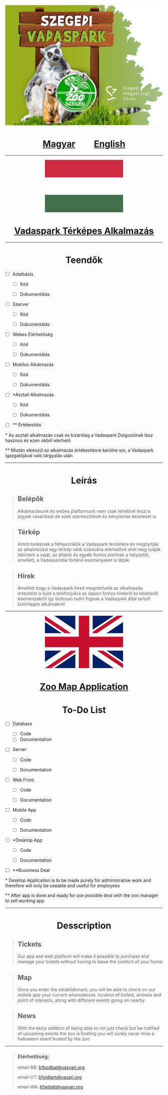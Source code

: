 <img src="./Images/Logo.png"/>


<div align="center">
<h1>
<a href="#hun">Magyar</a>
<span>&nbsp&nbsp&nbsp&nbsp&nbsp&nbsp&nbsp</span>
<a href="#eng">English</a>
</h1>
</div>

---

<div align="center">
<img src="./Images/magyar.png"/>
</div>

<div align="center" id="hun">
<h1 style="text-decoration: underline;">    
<strong>
<u>
<a href="https://zooszeged.hu/">Vadaspark</a> Térképes Alkalmazás
</u> 
</strong>
</h1>
</div>

---

<div align="center">
<h1>Teendők</h1>
</div>

- [ ] Adatbázis
  
  - [ ] Kód
  
  - [ ] Dokumentálás

- [ ] Szerver
  
  - [ ] Kód
  
  - [ ] Dokumentálás

- [ ] Webes Elérhetőség
  
  - [ ] Kód
  
  - [ ] Dokumentálás

- [ ] Mobilos Alkalmazás
  
  - [ ] Kód
  
  - [ ] Dokumentálás

- [ ] \*Asztali Alkalmazás
  
  - [ ] Kód
  
  - [ ] Dokumentálás 

- [ ] \*\* Értékesítés

\* Az asztali alkalmazás csak és kizárólag a Vadaspark Dolgozóinak lesz hasznos és ezen okból elérhető

\*\* Miután elkészül az alkalmazás értékesítésre kerülne sor, a Vadaspark igazgatójával való tárgyalás után

---

<div>
<h1 align="center">Leírás</h1>
</div>

> ## Belépők
> 
> Alkalmazásunk és webes platformunk nem csak lehetővé teszi a jegyek vásárlását de ezek szerkesztését és kénylemes kezelését is
> 

> ## Térkép
> 
> Amint belépnek a felhasználók a Vadaspark területére és megnyitják az alkalmazást egy térkép válik számukra elérhetővé ahol meg tudják tekinteni a saját, az állatok és egyéb fontos pontnak a helyzetét, emellett, a Vadasparkba történő eseményeket is látják
> 

> ## Hírek
> 
> Amellett hogy a Vadaspark híreit megnézhetik az alkalmazás értesítést is küld a telefonjukra az éppen fontos hírekről és közeledő eseményekről így biztosan tudni fognak a Vadaspark által tartott különleges alkalmakról
> 

---

<div align="center">
<img src="./Images/english.png"/>
</div>

<div align="center" id="eng">
<h1 style="text-decoration: underline;">    
<strong>
<u>
<a href="https://zooszeged.hu/">Zoo</a></u> Map Application
</strong>
</h1>
</div>

<div align="center">
<h1>To-Do List</h1>
</div>

- [ ] Database
  
  - [ ] Code
  - [ ] Documentation

- [ ] Server
  
  - [ ] Code
  
  - [ ] Documentation

- [ ] Web Front
  
  - [ ] Code
  
  - [ ] Documentation

- [ ] Mobile App
  
  - [ ] Code
  
  - [ ] Documentation

- [ ] \*Desktop App
  
  - [ ] Code
  
  - [ ] Documentation

- [ ] \*\*Bussiness Deal 

\* Desktop Application is to be made purely for administrative work and therefore will only be useable and useful for employees

\*\* After app is done and ready for use possible deal with the zoo manager to sell working app

---

<div align="center">
<h1>Desscription</h1>
</div>

> ## Tickets
> 
> Our app and web platform will make it possible to purchase and manage your tickets without having to leave the comfort of your home
> 

> ## Map
> 
> Once you enter the establishment, you will be able to check on our mobile app your current whereabouts, location of bufets, animals and point of interests, along with different events going on nearby
> 

> ## News
> 
> With the extra addition of being able to not just check but be notified of upcoming events the zoo is hosting you will surely never miss a halloween event hosted by the zoo
> 

---

> ### Elérhetőség:
> 
> email-BB: b1bodbal@vasvari.org
> 
> email-VT: b1vidtam@vasari.org
> 
> email-WA: b1witatt@vasvari.org
